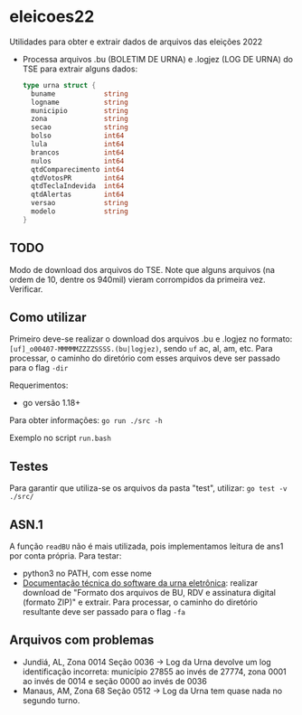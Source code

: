 # eleicoes22

Utilidades para obter e extrair dados de arquivos das eleições 2022

- Processa arquivos .bu (BOLETIM DE URNA) e .logjez (LOG DE URNA) do TSE para extrair alguns dados:
    ```go
    type urna struct {
      buname            string
      logname           string
      municipio         string
      zona              string
      secao             string
      bolso             int64
      lula              int64
      brancos           int64
      nulos             int64
      qtdComparecimento int64
      qtdVotosPR        int64
      qtdTeclaIndevida  int64
      qtdAlertas        int64
      versao            string
      modelo            string
    }

    ```

## TODO

Modo de download dos arquivos do TSE. Note que alguns arquivos (na ordem de 10, dentre os 940mil) vieram corrompidos da primeira vez. Verificar.

## Como utilizar

Primeiro deve-se realizar o download dos arquivos .bu e .logjez no formato: `[uf]_o00407-MMMMMZZZZSSSS.(bu|logjez)`, sendo `uf` ac, al, am, etc. Para processar, o caminho do diretório com esses arquivos deve ser passado para o flag `-dir`

Requerimentos:

- go versão 1.18+

Para obter informações: `go run ./src -h`

Exemplo no script `run.bash`

## Testes

Para garantir que utiliza-se os arquivos da pasta "test", utilizar: `go test -v ./src/`

## ASN.1

A função `readBU` não é mais utilizada, pois implementamos leitura de ans1 por conta própria. Para testar:

- python3 no PATH, com esse nome
- [Documentação técnica do software da urna eletrônica](https://www.tre-mt.jus.br/eleicoes/eleicoes-2022/documentacao-tecnica-do-software-da-urna-eletronica): realizar download de "Formato dos arquivos de BU, RDV e assinatura digital (formato ZIP)" e extrair. Para processar, o caminho do diretório resultante deve ser passado para o flag `-fa`

## Arquivos com problemas

- Jundiá, AL, Zona 0014 Seção 0036 -> Log da Urna devolve um log identificação incorreta: município 27855 ao invés de 27774, zona 0001 ao invés de 0014 e seção 0000 ao invés de 0036
- Manaus, AM, Zona 68 Seção 0512 -> Log da Urna tem quase nada no segundo turno.
